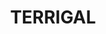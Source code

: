 ---
lastmod: '2025-04-06T06:05:20+00:00'
latitude: -33.42537
layout: suburb
longitude: 151.436939
postcode: '2260'
state: NSW
title: TERRIGAL
url: /nsw/terrigal/
---
